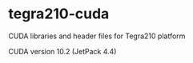 # tegra210-cuda

CUDA libraries and header files for Tegra210 platform

CUDA version 10.2 (JetPack 4.4)

